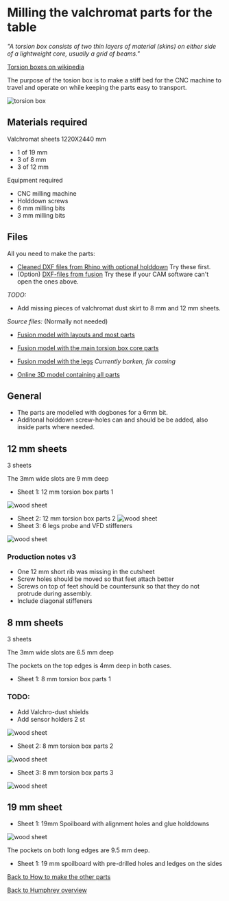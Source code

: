 
# Milling the valchromat parts for the table

_"A torsion box consists of two thin layers of material (skins) on either side of a lightweight core, usually a grid of beams."_

[Torsion boxes on wikipedia](https://en.wikipedia.org/wiki/Torsion_box)

The purpose of the tosion box is to make a stiff bed for the CNC machine to travel and operate on while keeping the parts easy to transport.

![torsion box](img/assembly/table_complete.jpg)



## Materials required

Valchromat sheets 1220X2440 mm

* 1 of 19 mm 
* 3 of 8 mm 
* 3 of 12 mm

Equipment required

* CNC milling machine
* Holddown screws 
* 6 mm milling bits
* 3 mm milling bits

## Files
All you need to make the parts:
* [Cleaned DXF files from Rhino with optional holddown](Table_parts_DXF-cleaned_holddown.zip) Try these first.
* (Option) [DXF-files from fusion](Table_parts_DXF_from_fusion.zip) Try these if your CAM software can't open the ones above.

*TODO:*
* Add missing pieces of valchromat dust skirt to 8 mm and 12 mm sheets.

*Source files:* (Normally not needed)
* [Fusion model with layouts and most parts](https://a360.co/2Mzsrp2)
* [Fusion model with the main torsion box core parts](https://a360.co/2OGe8wh)
* [Fusion model with the legs](https://a360.co/2MuRitT) *Currently borken, fix coming*

* [Online 3D model containing all parts](https://a360.co/2AF6yjp)

## General

* The parts are modelled with dogbones for a 6mm bit.
* Additonal holddown screw-holes can and should be be added, also inside parts where needed.

## 12 mm sheets

3 sheets

The 3mm wide slots are 9 mm deep

* Sheet 1: 12 mm torsion box parts 1 

![wood sheet](img/parts/wood/12mm_1.JPG)
* Sheet 2: 12 mm torsion box parts 2 
![wood sheet](img/parts/wood/12mm_2.JPG)
* Sheet 3: 6 legs probe and VFD stiffeners 

![wood sheet](img/parts/wood/12mm_3.JPG)

### Production notes v3
* One 12 mm short rib was missing in the cutsheet
* Screw holes should be moved so that feet attach better
* Screws on top of feet should be countersunk so that they do not protrude during assembly.
* Include diagonal stiffeners

## 8 mm sheets

3 sheets

The 3mm wide slots are 6.5 mm deep

The pockets on the top edges is 4mm deep in both cases.

* Sheet 1: 8 mm torsion box parts 1 

### TODO: 
* Add Valchro-dust shields
* Add sensor holders 2 st

![wood sheet](img/parts/wood/8mm_1.JPG)
* Sheet 2: 8 mm torsion box parts 2 

![wood sheet](img/parts/wood/8mm_2.JPG)
* Sheet 3: 8 mm torsion box parts 3 

![wood sheet](img/parts/wood/8mm_3.JPG)

## 19 mm sheet

* Sheet 1: 19mm Spoilboard with alignment holes and glue holddowns

![wood sheet](img/parts/wood/19mm_1.JPG)

The pockets on both long edges are 9.5 mm deep.

* Sheet 1: 19 mm spoilboard with pre-drilled holes and ledges on the sides

[Back to How to make the other parts](Humphrey_how_to_make.md)

[Back to Humphrey overview](README.md)

